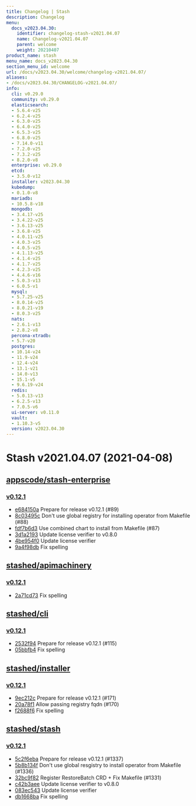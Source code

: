 ```yaml
---
title: Changelog | Stash
description: Changelog
menu:
  docs_v2023.04.30:
    identifier: changelog-stash-v2021.04.07
    name: Changelog-v2021.04.07
    parent: welcome
    weight: 20210407
product_name: stash
menu_name: docs_v2023.04.30
section_menu_id: welcome
url: /docs/v2023.04.30/welcome/changelog-v2021.04.07/
aliases:
- /docs/v2023.04.30/CHANGELOG-v2021.04.07/
info:
  cli: v0.29.0
  community: v0.29.0
  elasticsearch:
  - 5.6.4-v25
  - 6.2.4-v25
  - 6.3.0-v25
  - 6.4.0-v25
  - 6.5.3-v25
  - 6.8.0-v25
  - 7.14.0-v11
  - 7.2.0-v25
  - 7.3.2-v25
  - 8.2.0-v8
  enterprise: v0.29.0
  etcd:
  - 3.5.0-v12
  installer: v2023.04.30
  kubedump:
  - 0.1.0-v8
  mariadb:
  - 10.5.8-v18
  mongodb:
  - 3.4.17-v25
  - 3.4.22-v25
  - 3.6.13-v25
  - 3.6.8-v25
  - 4.0.11-v25
  - 4.0.3-v25
  - 4.0.5-v25
  - 4.1.13-v25
  - 4.1.4-v25
  - 4.1.7-v25
  - 4.2.3-v25
  - 4.4.6-v16
  - 5.0.3-v13
  - 6.0.5-v1
  mysql:
  - 5.7.25-v25
  - 8.0.14-v25
  - 8.0.21-v19
  - 8.0.3-v25
  nats:
  - 2.6.1-v13
  - 2.8.2-v8
  percona-xtradb:
  - 5.7-v20
  postgres:
  - 10.14-v24
  - 11.9-v24
  - 12.4-v24
  - 13.1-v21
  - 14.0-v13
  - 15.1-v5
  - 9.6.19-v24
  redis:
  - 5.0.13-v13
  - 6.2.5-v13
  - 7.0.5-v6
  ui-server: v0.11.0
  vault:
  - 1.10.3-v5
  version: v2023.04.30
---
```


# Stash v2021.04.07 (2021-04-08)


## [appscode/stash-enterprise](https://github.com/appscode/stash-enterprise)

### [v0.12.1](https://github.com/appscode/stash-enterprise/releases/tag/v0.12.1)

- [e684150a](https://github.com/appscode/stash-enterprise/commit/e684150a) Prepare for release v0.12.1 (#89)
- [8c03495c](https://github.com/appscode/stash-enterprise/commit/8c03495c) Don't use global registry for installing operator from Makefile (#88)
- [fdf7b6d3](https://github.com/appscode/stash-enterprise/commit/fdf7b6d3) Use combined chart to install from Makefile (#87)
- [3d1a2193](https://github.com/appscode/stash-enterprise/commit/3d1a2193) Update license verifier to v0.8.0
- [4be954f0](https://github.com/appscode/stash-enterprise/commit/4be954f0) Update license verifier
- [9a4f98db](https://github.com/appscode/stash-enterprise/commit/9a4f98db) Fix spelling



## [stashed/apimachinery](https://github.com/stashed/apimachinery)

### [v0.12.1](https://github.com/stashed/apimachinery/releases/tag/v0.12.1)

- [2a71cd73](https://github.com/stashed/apimachinery/commit/2a71cd73) Fix spelling



## [stashed/cli](https://github.com/stashed/cli)

### [v0.12.1](https://github.com/stashed/cli/releases/tag/v0.12.1)

- [2532f94](https://github.com/stashed/cli/commit/2532f94) Prepare for release v0.12.1 (#115)
- [05bbfb4](https://github.com/stashed/cli/commit/05bbfb4) Fix spelling



## [stashed/installer](https://github.com/stashed/installer)

### [v0.12.1](https://github.com/stashed/installer/releases/tag/v0.12.1)

- [9ec212c](https://github.com/stashed/installer/commit/9ec212c) Prepare for release v0.12.1 (#171)
- [20a78f1](https://github.com/stashed/installer/commit/20a78f1) Allow passing registry fqdn (#170)
- [f2688f6](https://github.com/stashed/installer/commit/f2688f6) Fix spelling



## [stashed/stash](https://github.com/stashed/stash)

### [v0.12.1](https://github.com/stashed/stash/releases/tag/v0.12.1)

- [5c2f6eba](https://github.com/stashed/stash/commit/5c2f6eba) Prepare for release v0.12.1 (#1337)
- [5b8b134f](https://github.com/stashed/stash/commit/5b8b134f) Don't use global resgistry to install operator from Makefile (#1336)
- [32bc9f82](https://github.com/stashed/stash/commit/32bc9f82) Register RestoreBatch CRD + Fix Makefile (#1331)
- [c42b3aee](https://github.com/stashed/stash/commit/c42b3aee) Update license verifier to v0.8.0
- [083ec543](https://github.com/stashed/stash/commit/083ec543) Update license verifier
- [db1668ba](https://github.com/stashed/stash/commit/db1668ba) Fix spelling




